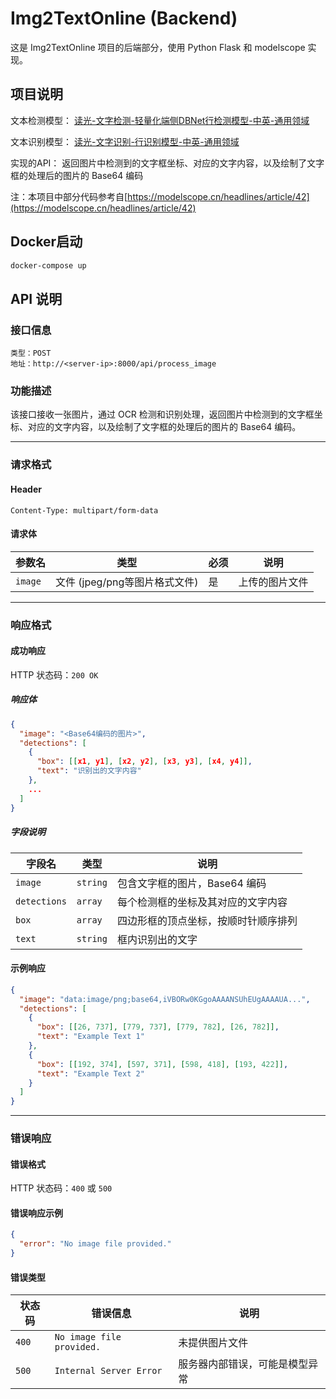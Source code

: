 # Img2TextOnline (Backend)

这是 Img2TextOnline 项目的后端部分，使用 Python Flask 和 modelscope 实现。

## 项目说明

文本检测模型：
[读光-文字检测-轻量化端侧DBNet行检测模型-中英-通用领域](https://www.modelscope.cn/models/iic/cv_proxylessnas_ocr-detection-db-line-level_damo/summary)

文本识别模型：
[读光-文字识别-行识别模型-中英-通用领域](https://modelscope.cn/models/iic/cv_convnextTiny_ocr-recognition-general_damo)

实现的API：
返回图片中检测到的文字框坐标、对应的文字内容，以及绘制了文字框的处理后的图片的 Base64 编码

注：本项目中部分代码参考自[https://modelscope.cn/headlines/article/42](https://modelscope.cn/headlines/article/42)

## Docker启动
```bash
docker-compose up
```

## API 说明

### 接口信息
```
类型：POST
地址：http://<server-ip>:8000/api/process_image
```

### 功能描述
该接口接收一张图片，通过 OCR 检测和识别处理，返回图片中检测到的文字框坐标、对应的文字内容，以及绘制了文字框的处理后的图片的 Base64 编码。

---

### 请求格式

#### Header
```
Content-Type: multipart/form-data
```

#### 请求体
| 参数名  | 类型                          | 必须 | 说明           |
| ------- | ----------------------------- | ---- | -------------- |
| `image` | 文件 (jpeg/png等图片格式文件) | 是   | 上传的图片文件 |

---

### 响应格式

#### 成功响应
HTTP 状态码：`200 OK`

##### 响应体
```json
{
  "image": "<Base64编码的图片>",
  "detections": [
    {
      "box": [[x1, y1], [x2, y2], [x3, y3], [x4, y4]],
      "text": "识别出的文字内容"
    },
    ...
  ]
}
```

##### 字段说明
| 字段名       | 类型     | 说明                                 |
| ------------ | -------- | ------------------------------------ |
| `image`      | `string` | 包含文字框的图片，Base64 编码        |
| `detections` | `array`  | 每个检测框的坐标及其对应的文字内容   |
| `box`        | `array`  | 四边形框的顶点坐标，按顺时针顺序排列 |
| `text`       | `string` | 框内识别出的文字                     |

#### 示例响应
```json
{
  "image": "data:image/png;base64,iVBORw0KGgoAAAANSUhEUgAAAAUA...",
  "detections": [
    {
      "box": [[26, 737], [779, 737], [779, 782], [26, 782]],
      "text": "Example Text 1"
    },
    {
      "box": [[192, 374], [597, 371], [598, 418], [193, 422]],
      "text": "Example Text 2"
    }
  ]
}
```

---

### 错误响应

#### 错误格式
HTTP 状态码：`400` 或 `500`

#### 错误响应示例
```json
{
  "error": "No image file provided."
}
```

#### 错误类型
| 状态码 | 错误信息                  | 说明                           |
| ------ | ------------------------- | ------------------------------ |
| `400`  | `No image file provided.` | 未提供图片文件                 |
| `500`  | `Internal Server Error`   | 服务器内部错误，可能是模型异常 |
